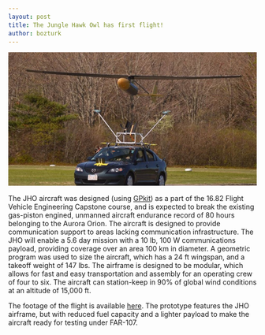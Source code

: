 ```yaml
---
layout: post
title: The Jungle Hawk Owl has first flight!
author: bozturk
---
```


<img src="../../public/images/jho_takeoff.jpg" alt="jho_takeoff" style="width: 700px;"/>

The JHO aircraft was designed (using [GPkit](https://gpkit.rtfd.org)) as a part of the 16.82 Flight Vehicle Engineering Capstone course, and is expected to break the existing gas-piston engined, unmanned aircraft endurance record of 80 hours belonging to the Aurora Orion. The aircraft is designed to provide communication support to areas lacking communication infrastructure. The JHO will enable a 5.6 day mission with a 10 lb, 100 W communications payload, providing coverage over an area 100 km in diameter. A geometric program was used to size the aircraft, which has a 24 ft wingspan, and a takeoff weight of 147 lbs. The airframe is designed to be modular, which allows for fast and easy transportation and assembly for an operating crew of four to six. The aircraft can station-keep in 90% of global wind conditions at an altitude of 15,000 ft.

The footage of the flight is available [here](https://www.youtube.com/watch?v=bySwWGixgmA&feature=share). The prototype features the JHO airframe, but with reduced fuel capacity and a lighter payload to make the aircraft ready for testing under FAR-107.
